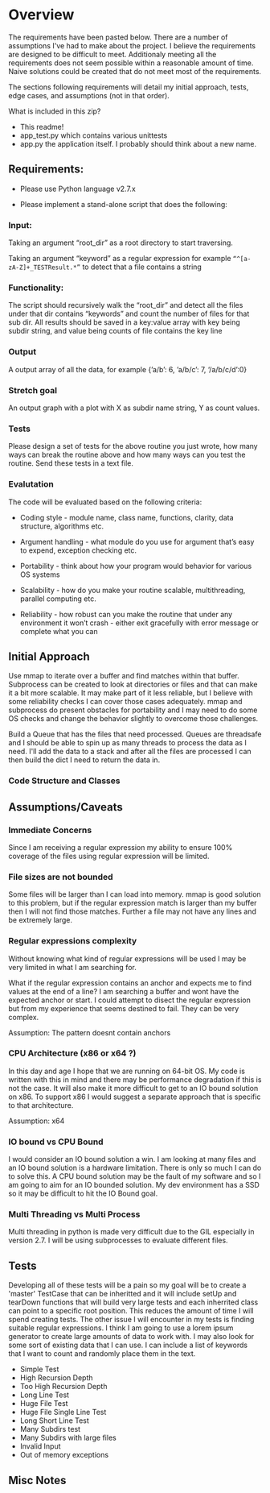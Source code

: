 # Overview

The requirements have been pasted below. There are a number of assumptions I've had to make about the project. I believe the requirements are designed to be difficult to meet. Additionaly meeting all the requirements does not seem possible within a reasonable amount of time. Naive solutions could be created that do not meet most of the requirements.

The sections following requirements will detail my initial approach, tests, edge cases, and assumptions (not in that order).

What is included in this zip?

- This readme!
- app_test.py which contains various unittests
- app.py the application itself. I probably should think about a new name.

## Requirements:

- Please use Python language v2.7.x

- Please implement a stand-alone script that does the following:

### Input:

Taking an argument “root_dir” as a root directory to start traversing.

Taking an argument “keyword” as a regular expression for example `“^[a-zA-Z]+_TESTResult.*”` to detect that a file contains a string

### Functionality:

The script should recursively walk the “root_dir” and detect all the files under that dir contains “keywords” and count the number of files for that sub dir. All results should be saved in a key:value array with key being subdir string, and value being counts of file contains the key line

### Output

A output array of all the data, for example {’a/b’: 6, ’a/b/c’: 7, ‘/a/b/c/d’:0}

### Stretch goal

An output graph with a plot with X as subdir name string, Y as count values.

### Tests

Please design a set of tests for the above routine you just wrote, how many ways can break the routine above and how many ways can you test the routine. Send these tests in a text file. 

### Evalutation
The code will be evaluated based on the following criteria:

- Coding style - module name, class name, functions, clarity, data structure, algorithms etc.

- Argument handling - what module do you use for argument that’s easy to expend, exception checking etc.

- Portability - think about how your program would behavior for various OS systems

- Scalability - how do you make your routine scalable, multithreading, parallel computing etc.

- Reliability - how robust can you make the routine that under any environment it won’t crash - either exit gracefully with error message or complete what you can

## Initial Approach

Use mmap to iterate over a buffer and find matches within that buffer. Subprocess can be created to look at directories or files and that can make it a bit more scalable. It may make part of it less reliable, but I believe with some reliability checks I can cover those cases adequately. mmap and subprocess do present obstacles for portability and I may need to do some OS checks and change the behavior slightly to overcome those challenges.

Build a Queue that has the files that need processed. Queues are threadsafe and I should be able to spin up as many threads to process the data as I need. I'll add the data to a stack and after all the files are processed I can then build the dict I need to return the data in.

### Code Structure and Classes

## Assumptions/Caveats

### Immediate Concerns

Since I am receiving a regular expression my ability to ensure 100% coverage of the files using regular expression will be limited.

### File sizes are not bounded

Some files will be larger than I can load into memory. mmap is good solution to this problem, but if the regular expression match is larger than my buffer then I will not find those matches. Further a file may not have any lines and be extremely large.

### Regular expressions complexity

Without knowing what kind of regular expressions will be used I may be very limited in what I am searching for.

What if the regular expression contains an anchor and expects me to find values at the end of a line? I am searching a buffer and wont have the expected anchor or start. I could attempt to disect the regular expression but from my experience that seems destined to fail. They can be very complex.

Assumption: The pattern doesnt contain anchors

### CPU Architecture (x86 or x64 ?)

In this day and age I hope that we are running on 64-bit OS. My code is written with this in mind and there may be performance degradation if this is not the case. It will also make it more difficult to get to an IO bound solution on x86. To support x86 I would suggest a separate approach that is specific to that architecture.

Assumption: x64

### IO bound vs CPU Bound

I would consider an IO bound solution a win. I am looking at many files and an IO bound solution is a hardware limitation. There is only so much I can do to solve this. A CPU bound solution may be the fault of my software and so I am going to aim for an IO bounded solution. My dev environment has a SSD so it may be difficult to hit the IO Bound goal.

### Multi Threading vs Multi Process

Multi threading in python is made very difficult due to the GIL especially in version 2.7. I will be using subprocesses to evaluate different files.

## Tests

Developing all of these tests will be a pain so my goal will be to create a 'master' TestCase that can be inheritted and it will include setUp and tearDown functions that will build very large tests and each inherrited class can point to a specific root position. This reduces the amount of time I will spend creating tests. The other issue I will encounter in my tests is finding suitable regular expressions. I think I am going to use a lorem ipsum generator to create large amounts of data to work with. I may also look for some sort of existing data that I can use. I can include a list of keywords that I want to count and randomly place them in the text.

- Simple Test
- High Recursion Depth
- Too High Recursion Depth
- Long Line Test
- Huge File Test
- Huge File Single Line Test
- Long Short Line Test
- Many Subdirs test
- Many Subdirs with large files
- Invalid Input
- Out of memory exceptions

## Misc Notes

